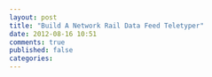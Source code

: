 ```yaml
---
layout: post
title: "Build A Network Rail Data Feed Teletyper"
date: 2012-08-16 10:51
comments: true
published: false
categories: 
---
```

